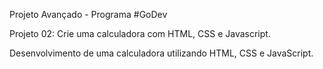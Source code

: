 Projeto Avançado - Programa #GoDev

Projeto 02: Crie uma calculadora com HTML, CSS e Javascript.

Desenvolvimento de uma calculadora utilizando HTML, CSS e JavaScript.
